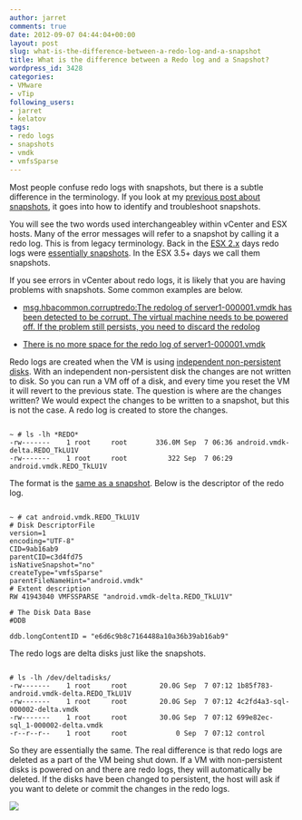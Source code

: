 ```yaml
---
author: jarret
comments: true
date: 2012-09-07 04:44:04+00:00
layout: post
slug: what-is-the-difference-between-a-redo-log-and-a-snapshot
title: What is the difference between a Redo log and a Snapshot?
wordpress_id: 3428
categories:
- VMware
- vTip
following_users:
- jarret
- kelatov
tags:
- redo logs
- snapshots
- vmdk
- vmfsSparse
---
```


Most people confuse redo logs with snapshots, but there is a subtle difference in the terminology. If you look at my [previous post about snapshots](http://virtuallyhyper.com/2012/04/vmware-snapshot-troubleshooting/), it goes into how to identify and troubleshoot snapshots. 

You will see the two words used interchangeabley within vCenter and ESX hosts. Many of the error messages will refer to a snapshot by calling it a redo log. This is from legacy terminology. Back in the [ESX 2.x](http://www.rtfm-ed.co.uk/docs/vmwdocs/whitepaper-vmware-esx2.x-redo-demystified.pdf) days redo logs were [essentially snapshots](http://kb.vmware.com/kb/1004458). In the ESX 3.5+ days we call them snapshots. 

If you see errors in vCenter about redo logs, it is likely that you are having problems with snapshots. Some common examples are below.





  * [msg.hbacommon.corruptredo:The redolog of server1-000001.vmdk has been detected to be corrupt. The virtual machine needs to be powered off. If the problem still persists, you need to discard the redolog](http://kb.vmware.com/kb/1006585)


  * [There is no more space for the redo log of server1-000001.vmdk](http://kb.vmware.com/kb/1002103)



Redo logs are created when the VM is using [independent non-persistent disks](http://www.vspecialist.co.uk/non-persistent-disks-with-vms/). With an independent non-persistent disk the changes are not written to disk. So you can run a VM off of a disk, and every time you reset the VM it will revert to the previous state. The question is where are the changes written? We would expect the changes to be written to a snapshot, but this is not the case. A redo log is created to store the changes. 


```

~ # ls -lh *REDO*
-rw-------    1 root     root       336.0M Sep  7 06:36 android.vmdk-delta.REDO_TkLU1V
-rw-------    1 root     root          322 Sep  7 06:29 android.vmdk.REDO_TkLU1V

```


The format is the [same as a snapshot](http://kb.vmware.com/kb/1026353). Below is the descriptor of the redo log. 


```

~ # cat android.vmdk.REDO_TkLU1V 
# Disk DescriptorFile
version=1
encoding="UTF-8"
CID=9ab16ab9
parentCID=c3d4fd75
isNativeSnapshot="no"
createType="vmfsSparse"
parentFileNameHint="android.vmdk"
# Extent description
RW 41943040 VMFSSPARSE "android.vmdk-delta.REDO_TkLU1V"

# The Disk Data Base 
#DDB

ddb.longContentID = "e6d6c9b8c7164488a10a36b39ab16ab9"

```


The redo logs are delta disks just like the snapshots.


```

# ls -lh /dev/deltadisks/
-rw-------    1 root     root        20.0G Sep  7 07:12 1b85f783-android.vmdk-delta.REDO_TkLU1V
-rw-------    1 root     root        20.0G Sep  7 07:12 4c2fd4a3-sql-000002-delta.vmdk
-rw-------    1 root     root        30.0G Sep  7 07:12 699e82ec-sql_1-000002-delta.vmdk
-r--r--r--    1 root     root            0 Sep  7 07:12 control

```


So they are essentially the same. The real difference is that redo logs are deleted as a part of the VM being shut down. If a VM with non-persistent disks is powered on and there are redo logs, they will automatically be deleted. If the disks have been changed to persistent, the host will ask if you want to delete or commit the changes in the redo logs. 

[![](http://virtuallyhyper.com/wp-content/uploads/2012/09/redo-log-delete.png)](http://virtuallyhyper.com/wp-content/uploads/2012/09/redo-log-delete.png)
